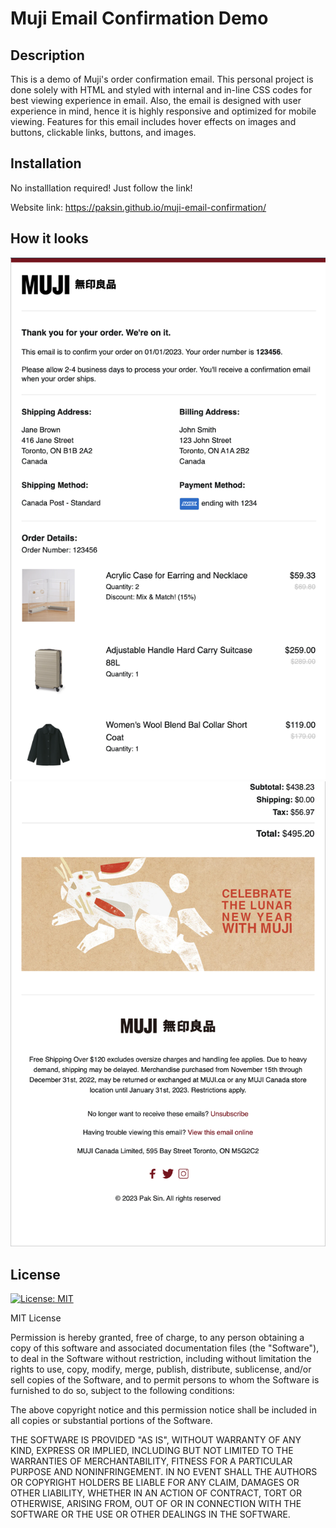 # Muji Email Confirmation Demo

## Description

This is a demo of Muji's order confirmation email. This personal project is done solely with HTML and styled with internal and in-line CSS codes for best viewing experience in email. Also, the email is designed with user experience in mind, hence it is highly responsive and optimized for mobile viewing. Features for this email includes hover effects on images and buttons, clickable links, buttons, and images.

## Installation

No installlation required! Just follow the link!

Website link: https://paksin.github.io/muji-email-confirmation/

## How it looks

![demo-image-1](./asset/demo-image-1.png)
![demo-image-2](./asset/demo-image-2.png)

## License

[![License: MIT](https://img.shields.io/badge/License-MIT-yellow.svg)](https://opensource.org/licenses/MIT)

MIT License

Permission is hereby granted, free of charge, to any person obtaining a copy of this software and associated documentation files (the "Software"), to deal in the Software without restriction, including without limitation the rights to use, copy, modify, merge, publish, distribute, sublicense, and/or sell copies of the Software, and to permit persons to whom the Software is furnished to do so, subject to the following conditions:

The above copyright notice and this permission notice shall be included in all copies or substantial portions of the Software.

THE SOFTWARE IS PROVIDED "AS IS", WITHOUT WARRANTY OF ANY KIND, EXPRESS OR IMPLIED, INCLUDING BUT NOT LIMITED TO THE WARRANTIES OF MERCHANTABILITY, FITNESS FOR A PARTICULAR PURPOSE AND NONINFRINGEMENT. IN NO EVENT SHALL THE AUTHORS OR COPYRIGHT HOLDERS BE LIABLE FOR ANY CLAIM, DAMAGES OR OTHER LIABILITY, WHETHER IN AN ACTION OF CONTRACT, TORT OR OTHERWISE, ARISING FROM, OUT OF OR IN CONNECTION WITH THE SOFTWARE OR THE USE OR OTHER DEALINGS IN THE SOFTWARE.
